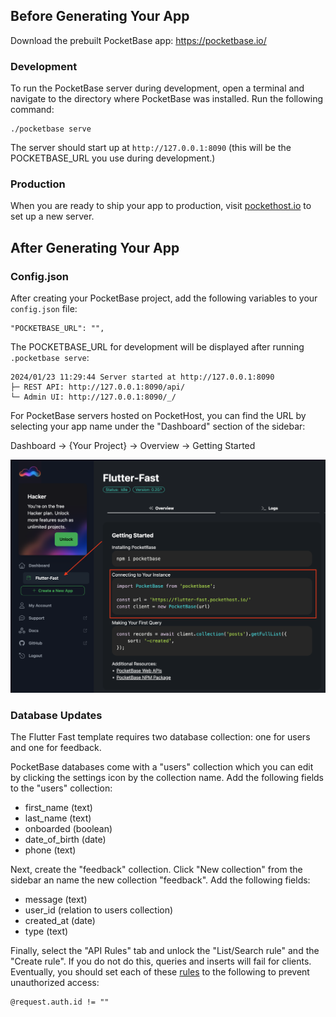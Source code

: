 ## Before Generating Your App
Download the prebuilt PocketBase app: https://pocketbase.io/

### Development

To run the PocketBase server during development, open a terminal and navigate to the directory where PocketBase was installed. Run the following command:
```
./pocketbase serve
```

The server should start up at `http://127.0.0.1:8090` (this will be the POCKETBASE_URL you use during development.)

### Production
When you are ready to ship your app to production, visit [pockethost.io](https://pockethost.io/) to set up a new server.


## After Generating Your App

### Config.json
After creating your PocketBase project, add the following variables to your `config.json` file:

```
"POCKETBASE_URL": "",
```
The POCKETBASE_URL for development will be displayed after running `.pocketbase serve`:

```
2024/01/23 11:29:44 Server started at http://127.0.0.1:8090
├─ REST API: http://127.0.0.1:8090/api/
└─ Admin UI: http://127.0.0.1:8090/_/
```

For PocketBase servers hosted on PocketHost, you can find the URL by selecting your app name under the "Dashboard" section of the sidebar:

Dashboard -> {Your Project} -> Overview -> Getting Started

![PocketBase connection instructions](./pocketbase-setup.png)

### Database Updates
The Flutter Fast template requires two database collection: one for users and one for feedback.

PocketBase databases come with a "users" collection which you can edit by clicking the settings icon by the collection name. Add the following fields to the "users" collection:
- first_name (text)
- last_name (text)
- onboarded (boolean)
- date_of_birth (date)
- phone (text)

Next, create the "feedback" collection. Click "New collection" from the sidebar an name the new collection "feedback". Add the following fields:

- message (text)
- user_id (relation to users collection)
- created_at (date)
- type (text)

Finally, select the "API Rules" tab and unlock the "List/Search rule" and the "Create rule". If you do not do this, queries and inserts will fail for clients. 
Eventually, you should set each of these [rules](https://pocketbase.io/docs/api-rules-and-filters/#examples) to the following to prevent unauthorized access:
```
@request.auth.id != ""
```